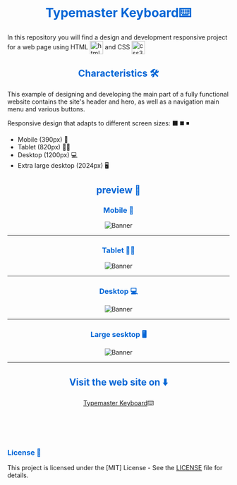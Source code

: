 <h1 align="center" style="color: #0366d6;">
   Typemaster Keyboard⌨️
</h1>

<p>In this repository you will find a design and development responsive project for a web page using HTML <img align="center" width="30" height="30" src="https://www.vectorlogo.zone/logos/w3_html5/w3_html5-icon.svg" alt="html5"/> and
   CSS <img align="center" width="30" height="30" src="https://www.vectorlogo.zone/logos/w3_css/w3_css-icon.svg" alt="css3"/>
</p>

<h2 align="center" style="color: #0366d6;">
   Characteristics 🛠️
</h2>

<p>This example of designing and developing the main part of a fully functional website contains the site's header and hero, as well as a navigation main menu and various buttons.</p>

<p>Responsive design that adapts to different screen sizes: ⬛ ◼️ ◾</p> 

<ul>
   <li>Mobile (390px) 📱</li>
   <li>Tablet (820px) 📱➕</li>
   <li>Desktop (1200px) 💻</li>
   <li>Extra large desktop (2024px) 🖥️</li>
</ul>

<h2 align="center" style="color: #0366d6;">
   preview 📸
</h2>

<h3 align="center" style="color: #0366d6;">
   Mobile 📱
</h3>

<p align="center"><img src="preview/Typemaster mobile.png" alt="Banner"/></p>

<hr>

<h3 align="center" style="color: #0366d6;">
   Tablet 📱➕
</h3>

<p align="center"><img src="preview/Typemaster tablet.png" alt="Banner"/></p>

<hr>

<h3 align="center" style="color: #0366d6;">
   Desktop 💻
</h3>

<p align="center"><img src="preview/Typemaster desktop.png" alt="Banner"/></p>

<hr>

<h3 align="center" style="color: #0366d6;">
   Large sesktop 🖥️
</h3>

<p align="center"><img src="preview/Typemaster large desktop.png" alt="Banner"/></p>

<hr>

<h2 align="center" style="color: #0366d6;">
   Visit the web site on ⬇️
</h2>

<p align="center"><a align="center" href="https://mariohb25.github.io/Responsive-web-development-and-design/">Typemaster Keyboard</a>⌨️</p>

<br><br><br>

<h3 style="color: #0366d6;">
   License 📜
</h3>

This project is licensed under the [MIT] License - See the [LICENSE](LICENSE) file for details.
